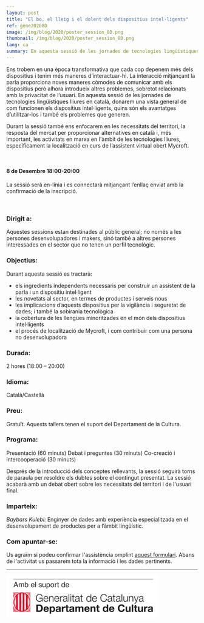 ```yaml
---
layout: post
title: "El bo, el lleig i el dolent dels dispositius intel·ligents"
ref: gene20208D
image: /img/blog/2020/poster_session_8D.png
thumbnail: /img/blog/2020/poster_session_8D.png
lang: ca
summary: En aquesta sessió de les jornades de tecnologies lingüístiques lliures en català, donarem una vista general de com funcionen els dispositius intel·ligents, quins són els avantatges d’utilitzar-los i també els problemes que generen. També ens enfocarem en les necessitats del territori, la resposta del mercat per proporcionar alternatives en català i, més important, les activitats en marxa en l'àmbit de les tecnologies lliures.
---
```


Ens trobem en una època transformativa que cada cop depenem més dels dispositius i tenim més maneres d’interactuar-hi. La interacció mitjançant la parla proporciona noves maneres còmodes de comunicar amb els dispositius però alhora introdueix altres problemes, sobretot relacionats amb la privacitat de l’usuari. En aquesta sessió de les jornades de tecnologies lingüístiques lliures en català, donarem una vista general de com funcionen els dispositius intel·ligents, quins són els avantatges d’utilitzar-los i també els problemes que generen.

Durant la sessió també ens enfocarem en les necessitats del territori, la resposta del mercat per proporcionar alternatives en català i, més important, les activitats en marxa en l'àmbit de les tecnologies lliures, específicament la localització en curs de l’assistent virtual obert Mycroft.

<br/>

#### 8 de Desembre 18:00-20:00
La sessió serà en-linia i es connectarà mitjançant l’enllaç enviat amb la confirmació de la inscripció.

<br/>

### Dirigit a:
Aquestes sessions estan destinades al públic general; no només a les persones desenvolupadores i makers, sinó també a altres persones interessades en el sector que no tenen un perfil tecnològic.

### Objectius:
Durant aquesta sessió es tractarà:
* els ingredients independents necessaris per construir un assistent de la parla i un dispositiu intel·ligent
* les novetats al sector, en termes de productes i serveis nous
* les implicacions d’aquests dispositius per la vigilància i seguretat de dades; i també la sobirania tecnològica
* la cobertura de les llengües minoritzades en el món dels dispositius intel·ligents
* el procés de localització de Mycroft, i com contribuir com una persona no desenvolupadora

### Durada:
2 hores (18:00 – 20:00)

### Idioma:
Català/Castellà

### Preu:
Gratuït. Aquests tallers tenen el suport del Departament de la Cultura.

### Programa:
Presentació (60 minuts) Debat i preguntes (30 minuts) Co-creació i intercooperació (30 minuts)

Després de la introducció dels conceptes rellevants, la sessió seguirà torns de paraula per resoldre els dubtes sobre el contingut presentat. La sessió acabarà amb un debat obert sobre les necessitats del territori i de l'usuari final.

### Imparteix:
_Baybars Kulebi:_ Enginyer de dades amb experiència especialitzada en el desenvolupament de productes per a l’àmbit lingüístic.

### Com apuntar-se:
Us agraïm si podeu confirmar l'assistència omplint [aquest formulari](https://limesurvey.collectivat.cat/index.php?r=survey/index&sid=). Abans de l'activitat us passarem tota la informació i les dades pertinents.

---
<img src="/img/logo_generalitat.png" width="400"/>
